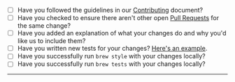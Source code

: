 - [ ] Have you followed the guidelines in our [Contributing](https://github.com/vcrini/brew/blob/master/CONTRIBUTING.md) document?
- [ ] Have you checked to ensure there aren't other open [Pull Requests](https://github.com/vcrini/brew/pulls) for the same change?
- [ ] Have you added an explanation of what your changes do and why you'd like us to include them?
- [ ] Have you written new tests for your changes? [Here's an example](https://github.com/vcrini/brew/blob/master/Library/Homebrew/test/PATH_spec.rb).
- [ ] Have you successfully run `brew style` with your changes locally?
- [ ] Have you successfully run `brew tests` with your changes locally?

-----

